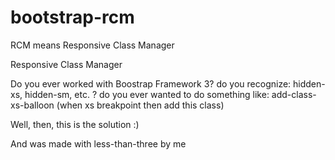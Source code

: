 # bootstrap-rcm
RCM means Responsive Class Manager

Responsive Class Manager

Do you ever worked with Boostrap Framework 3?
do you recognize: hidden-xs, hidden-sm, etc. ?
do you ever wanted to do something like: add-class-xs-balloon (when xs breakpoint then add this class)

Well, then, this is the solution :)

And was made with less-than-three by me

